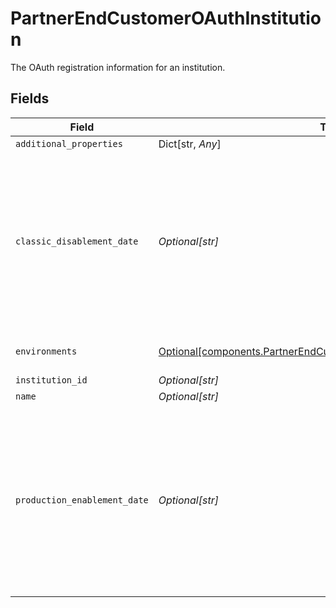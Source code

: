 # PartnerEndCustomerOAuthInstitution

The OAuth registration information for an institution.


## Fields

| Field                                                                                                                                                       | Type                                                                                                                                                        | Required                                                                                                                                                    | Description                                                                                                                                                 |
| ----------------------------------------------------------------------------------------------------------------------------------------------------------- | ----------------------------------------------------------------------------------------------------------------------------------------------------------- | ----------------------------------------------------------------------------------------------------------------------------------------------------------- | ----------------------------------------------------------------------------------------------------------------------------------------------------------- |
| `additional_properties`                                                                                                                                     | Dict[str, *Any*]                                                                                                                                            | :heavy_minus_sign:                                                                                                                                          | N/A                                                                                                                                                         |
| `classic_disablement_date`                                                                                                                                  | *Optional[str]*                                                                                                                                             | :heavy_minus_sign:                                                                                                                                          | The date on which non-OAuth Item adds will no longer be supported for this institution, or an empty string if no such date has been set by the institution. |
| `environments`                                                                                                                                              | [Optional[components.PartnerEndCustomerOAuthInstitutionEnvironments]](../../models/components/partnerendcustomeroauthinstitutionenvironments.md)            | :heavy_minus_sign:                                                                                                                                          | Registration statuses by environment.                                                                                                                       |
| `institution_id`                                                                                                                                            | *Optional[str]*                                                                                                                                             | :heavy_minus_sign:                                                                                                                                          | N/A                                                                                                                                                         |
| `name`                                                                                                                                                      | *Optional[str]*                                                                                                                                             | :heavy_minus_sign:                                                                                                                                          | N/A                                                                                                                                                         |
| `production_enablement_date`                                                                                                                                | *Optional[str]*                                                                                                                                             | :heavy_minus_sign:                                                                                                                                          | The date on which the end customer's application was approved by the institution, or an empty string if their application has not yet been approved.        |